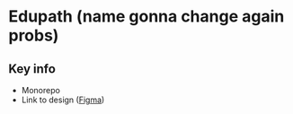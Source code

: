 # Edupath (name gonna change again probs)

## Key info

* Monorepo
* Link to design ([Figma](https://www.figma.com/file/0zICimWgcitbKyAypKUpg1/BB-Draft?type=design&node-id=1376-3948&mode=design&t=FljFkdQO6iNlfmub-0))
